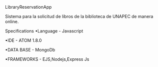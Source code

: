 LibraryReservationApp

Sistema para la solicitud de libros de la biblioteca de UNAPEC de manera online.



Specifications
•Language - Javascript

•IDE - ATOM 1.8.0

•DATA BASE - MongoDb

•FRAMEWORKS - EJS,Nodejs,Express Js
